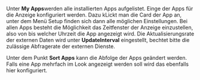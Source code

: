 Unter **My Apps**werden alle installierten Apps aufgelistet. Einge der Apps für die Anzeige konfiguriert werden. Dazu kLickt man die Card der App an, unter dem Menü Setup finden sich dann alle möglichen Einstellungen. Bei allen Apps besteht die Möglichkeit das Zeitfenster der Anzeige einzustellen, also von bis welcher Uhrzeit die App angezeigt wird. Die Aktualisierungsrate der externen Daten wird unter **UpdateInterval** eingestellt, bechtet bitte die zulässige Abfragerate der externen Dienste.

Unter dem Punkt **Sort Apps** kann die Abfolge der Apps geändert werden. Falls eine App mehrfach im Look angezeigt werden soll wird das ebenfalls hier konfiguriert.